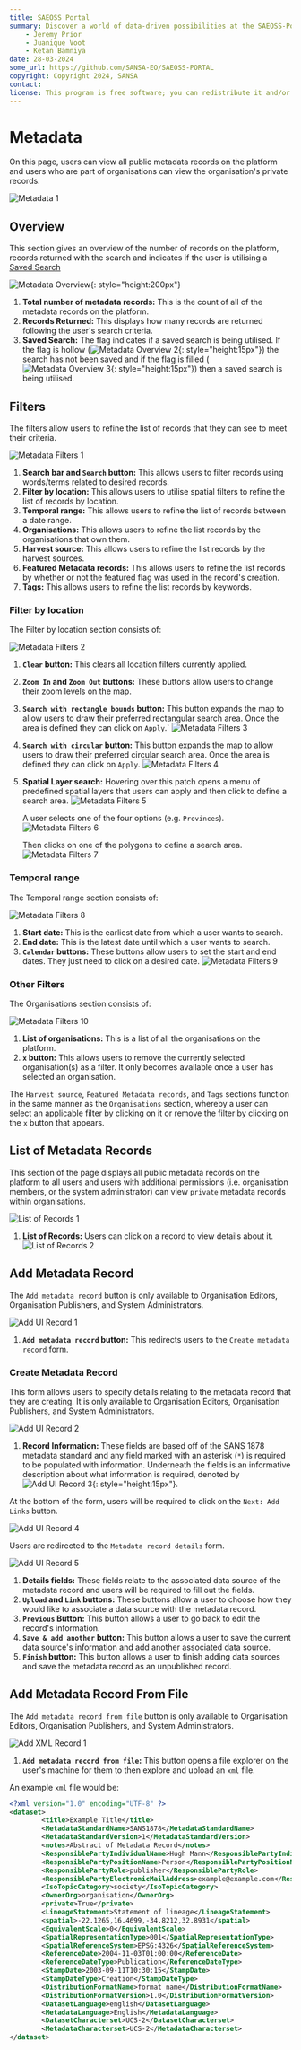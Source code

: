 ```yaml
---
title: SAEOSS Portal
summary: Discover a world of data-driven possibilities at the SAEOSS-Portal, where information converges to empower data sharing and decision-making.
    - Jeremy Prior
    - Juanique Voot
    - Ketan Bamniya
date: 28-03-2024
some_url: https://github.com/SANSA-EO/SAEOSS-PORTAL
copyright: Copyright 2024, SANSA
contact:
license: This program is free software; you can redistribute it and/or modify it under the terms of the GNU Affero General Public License as published by the Free Software Foundation; either version 3 of the License, or (at your option) any later version.
---
```


# Metadata

On this page, users can view all public metadata records on the platform and users who are part of organisations can view the organisation's private records.

![Metadata 1](./img/metadata-1.png)

## Overview

This section gives an overview of the number of records on the platform, records returned with the search and indicates if the user is utilising a [Saved Search](./saved-search.md)

![Metadata Overview ](./img/metadata-overview-1.png){: style="height:200px"}

1. **Total number of metadata records:** This is the count of all of the metadata records on the platform.
2. **Records Returned:** This displays how many records are returned following the user's search criteria.
3. **Saved Search:** The flag indicates if a saved search is being utilised. If the flag is hollow (![Metadata Overview 2](./img/metadata-overview-2.png){: style="height:15px"}) the search has not been saved and if the flag is filled (![Metadata Overview 3](./img/metadata-overview-3.png){: style="height:15px"}) then a saved search is being utilised.

## Filters

The filters allow users to refine the list of records that they can see to meet their criteria.

![Metadata Filters 1](./img/metadata-filters-1.png)

1. **Search bar and `Search` button:** This allows users to filter records using words/terms related to desired records.
2. **Filter by location:** This allows users to utilise spatial filters to refine the list of records by location.
3. **Temporal range:** This allows users to refine the list of records between a date range.
4. **Organisations:** This allows users to refine the list records by the organisations that own them.
5. **Harvest source:** This allows users to refine the list records by the harvest sources.
6. **Featured Metadata records:** This allows users to refine the list records by whether or not the featured flag was used in the record's creation.
7. **Tags:** This allows users to refine the list records by keywords.

### Filter by location

The Filter by location section consists of:

![Metadata Filters 2](./img/metadata-filters-2.png)

1. **`Clear` button:** This clears all location filters currently applied.
2. **`Zoom In` and `Zoom Out` buttons:** These buttons allow users to change their zoom levels on the map.
3. **`Search with rectangle bounds` button:** This button expands the map to allow users to draw their preferred rectangular search area. Once the area is defined they can click on `Apply`.`
    ![Metadata Filters 3](./img/metadata-filters-3.png)
4. **`Search with circular` button:** This button expands the map to allow users to draw their preferred circular search area. Once the area is defined they can click on `Apply`.
    ![Metadata Filters 4](./img/metadata-filters-4.png)
5. **Spatial Layer search:** Hovering over this patch opens a menu of predefined spatial layers that users can apply and then click to define a search area.
    ![Metadata Filters 5](./img/metadata-filters-5.png)

    A user selects one of the four options (e.g. `Provinces`).
    ![Metadata Filters 6](./img/metadata-filters-6.png)

    Then clicks on one of the polygons to define a search area.
    ![Metadata Filters 7](./img/metadata-filters-7.png)

### Temporal range

The Temporal range section consists of:

![Metadata Filters 8](./img/metadata-filters-8.png)

1. **Start date:** This is the earliest date from which a user wants to search.
2. **End date:** This is the latest date until which a user wants to search.
3. **`Calendar` buttons:** These buttons allow users to set the start and end dates. They just need to click on a desired date.
    ![Metadata Filters 9](./img/metadata-filters-9.png)

### Other Filters

The Organisations section consists of:

![Metadata Filters 10](./img/metadata-filters-10.png)

1. **List of organisations:** This is a list of all the organisations on the platform.
2. **`x` button:** This allows users to remove the currently selected organisation(s) as a filter. It only becomes available once a user has selected an organisation.

The `Harvest source`, `Featured Metadata records`, and `Tags` sections function in the same manner as the `Organisations` section, whereby a user can select an applicable filter by clicking on it or remove the filter by clicking on the `x` button that appears.

## List of Metadata Records

This section of the page displays all public metadata records on the platform to all users and users with additional permissions (i.e. organisation members, or the system administrator) can view `private` metadata records within organisations.

![List of Records 1](./img/list-of-records-1.png)

1. **List of Records:** Users can click on a record to view details about it.
    ![List of Records 2](./img/list-of-records-2.png)

## Add Metadata Record

The `Add metadata record` button is only available to Organisation Editors, Organisation Publishers, and System Administrators.

![Add UI Record 1](./img/add-ui-record-1.png)

1. **`Add metadata record` button:** This redirects users to the `Create metadata record` form.

### Create Metadata Record

This form allows users to specify details relating to the metadata record that they are creating. It is only available to Organisation Editors, Organisation Publishers, and System Administrators.

![Add UI Record 2](./img/add-ui-record-2.png)

1. **Record Information:** These fields are based off of the SANS 1878 metadata standard and any field marked with an asterisk (`*`) is required to be populated with information. Underneath the fields is an informative description about what information is required, denoted by ![Add UI Record 3](./img/add-ui-record-3.png){: style="height:15px"}.

At the bottom of the form, users will be required to click on the `Next: Add Links` button.

![Add UI Record 4](./img/add-ui-record-4.png)

Users are redirected to the `Metadata record details` form.

![Add UI Record 5](./img/add-ui-record-5.png)

1. **Details fields:** These fields relate to the associated data source of the metadata record and users will be required to fill out the fields.
2. **`Upload` and `Link` buttons:** These buttons allow a user to choose how they would like to associate a data source with the metadata record.
3. **`Previous` Button:** This button allows a user to go back to edit the record's information.
4. **`Save & add another` button:** This button allows a user to save the current data source's information and add another associated data source.
5. **`Finish` button:** This button allows a user to finish adding data sources and save the metadata record as an unpublished record.

## Add Metadata Record From File

The `Add metadata record from file` button is only available to Organisation Editors, Organisation Publishers, and System Administrators.

![Add XML Record 1](./img/add-xml-record-1.png)

1. **`Add metadata record from file`:** This button opens a file explorer on the user's machine for them to then explore and upload an `xml` file.

An example `xml` file would be:

```xml
<?xml version="1.0" encoding="UTF-8" ?>
<dataset>
        <title>Example Title</title>
        <MetadataStandardName>SANS1878</MetadataStandardName>
        <MetadataStandardVersion>1</MetadataStandardVersion>
        <notes>Abstract of Metadata Record</notes>
        <ResponsiblePartyIndividualName>Hugh Mann</ResponsiblePartyIndividualName>
        <ResponsiblePartyPositionName>Person</ResponsiblePartyPositionName>
        <ResponsiblePartyRole>publisher</ResponsiblePartyRole>
        <ResponsiblePartyElectronicMailAddress>example@example.com</ResponsiblePartyElectronicMailAddress>
        <IsoTopicCategory>society</IsoTopicCategory>
        <OwnerOrg>organisation</OwnerOrg>
        <private>True</private>
        <LineageStatement>Statement of lineage</LineageStatement>
        <spatial>-22.1265,16.4699,-34.8212,32.8931</spatial>
        <EquivalentScale>0</EquivalentScale>
        <SpatialRepresentationType>001</SpatialRepresentationType>
        <SpatialReferenceSystem>EPSG:4326</SpatialReferenceSystem>
        <ReferenceDate>2004-11-03T01:00:00</ReferenceDate>
        <ReferenceDateType>Publication</ReferenceDateType>
        <StampDate>2003-09-11T10:30:15</StampDate>
        <StampDateType>Creation</StampDateType>
        <DistributionFormatName>format name</DistributionFormatName>
        <DistributionFormatVersion>1.0</DistributionFormatVersion>
        <DatasetLanguage>english</DatasetLanguage>
        <MetadataLanguage>English</MetadataLanguage>
        <DatasetCharacterset>UCS-2</DatasetCharacterset>
        <MetadataCharacterset>UCS-2</MetadataCharacterset>
</dataset>
```

